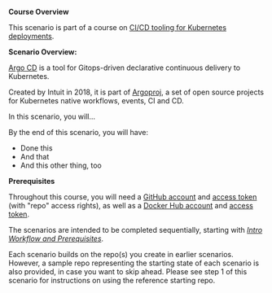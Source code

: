 **Course Overview**

This scenario is part of a course on [CI/CD tooling for Kubernetes deployments](https://www.katacoda.com/springone-tour-2020-cicd).

**Scenario Overview: <SCENARIO NAME HERE>**

[Argo CD](https://argoproj.github.io/argo-cd) is a tool for Gitops-driven declarative continuous delivery to Kubernetes.

Created by Intuit in 2018, it is part of [Argoproj](https://argoproj.github.io), a set of open source projects for Kubernetes native workflows, events, CI and CD.

In this scenario, you will...

By the end of this scenario, you will have:

* Done this
* And that
* And this other thing, too

**Prerequisites** 

Throughout this course, you will need a [GitHub account](https://github.com) and [access token](https://help.github.com/en/github/authenticating-to-github/creating-a-personal-access-token-for-the-command-line) (with "repo" access rights), as well as a [Docker Hub account](https://hub.docker.com) and [access token](https://docs.docker.com/docker-hub/access-tokens).

The scenarios are intended to be completed sequentially, starting with [_Intro Workflow and Prerequisites_](https://www.katacoda.com/springone-tour-2020-cicd/scenarios/1-intro-workflow).

Each scenario builds on the repo(s) you create in earlier scenarios. However, a sample repo representing the starting state of each scenario is also provided, in case you want to skip ahead. Please see step 1 of this scenario for instructions on using the reference starting repo.

